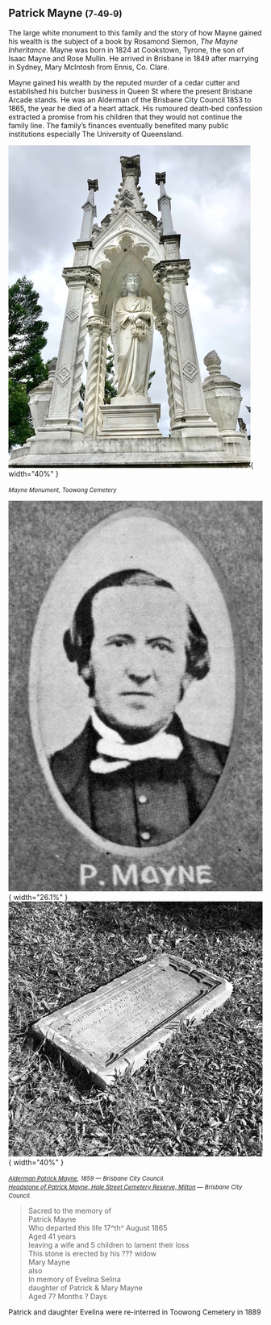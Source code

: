 ## Patrick Mayne <small>(7‑49‑9)</small> 

The large white monument to this family and the story of how Mayne gained his wealth is the subject of a book by Rosamond Siemon, *The Mayne Inheritance*. Mayne was born in 1824 at Cookstown, Tyrone, the son of Isaac Mayne and Rose Mullin. He arrived in Brisbane in 1849 after marrying in Sydney, Mary McIntosh from Ennis, Co. Clare. 

Mayne gained his wealth by the reputed murder of a cedar cutter and established his butcher business in Queen St where the present Brisbane Arcade stands. He was an Alderman of the Brisbane City Council 1853 to 1865, the year he died of a heart attack. His rumoured death‑bed confession extracted a promise from his children that they would not continue the family line. The family’s finances eventually benefited many public institutions especially The University of Queensland.

![Mayne Monument](../assets/mayne-monument.jpg){ width="40%" } 
 
*<small>Mayne Monument, Toowong Cemetery</small>*

![Alderman Patrick Mayne](../assets/patrick-mayne.jpg){ width="26.1%" }  ![Headstone of Patrick Mayne](../assets/patrick-mayne-headstone.jpg){ width="40%" }  

*<small>[Alderman Patrick Mayne](https://library-brisbane.ent.sirsidynix.net.au/client/en_AU/search/asset/19843/0), 1859 — Brisbane City Council.</small>* <br>
*<small>[Headstone of Patrick Mayne, Hale Street Cemetery Reserve, Milton](https://library-brisbane.ent.sirsidynix.net.au/client/en_AU/search/asset/20639/0) — Brisbane City Council.</small>*

>Sacred to the memory of <br>
>Patrick Mayne <br>
>Who departed this life 17^th^ August 1865 <br>
>Aged 41 years <br>
>leaving a wife and 5 children to lament their loss  <br>
>This stone is erected by his ??? widow  <br>
>Mary Mayne  <br>
>also <br> 
>In memory of Evelina Selina <br>
>daughter of Patrick & Mary Mayne   <br>
>Aged 7? Months ? Days  <br>


Patrick and daughter Evelina were re-interred in Toowong Cemetery in 1889
